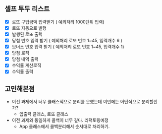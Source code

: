## 셀프 투두 리스트

- [x] 로또 구입금액 입력받기 ( 예외처리 1000단위 입력)
- [x] 로또 자동으로 발행
- [x] 발행된 로또 출력
- [x] 당첨 번호 입력 받기 ( 예외처리 로또 번호 1~45, 입력개수 6 )
- [x] 보너스 번호 입력 받기 ( 예외처리 로또 번호 1~45, 입력개수 1)
- [x] 당첨 로직
- [x] 당첨 내역 출력
- [x] 수익률 계산로직
- [x] 수익률 출력

## 고민해본점

- 이전 과제에서 너무 클래스적으로 분리를 못했는데 이번에는 어떤식으로 분리할껀가?
  - 입출력 클래스, 로또 클래스
- 이전 과제와 동일하게 콜백이 너무 깊다. 리팩토링예정
  - App 클래스에서 콜백분리해서 순서대로 처리하기.

